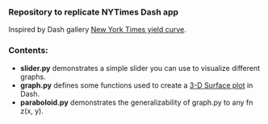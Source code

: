### Repository to replicate NYTimes Dash app

Inspired by Dash gallery [New York Times yield curve](https://plot.ly/dash/gallery/yield-curve/).

### Contents:
* **slider.py** demonstrates a simple slider you can use to visualize different graphs.
* **graph.py** defines some functions used to create a [3-D Surface plot](https://plot.ly/python/3d-surface-plots/) in Dash.
* **paraboloid.py** demonstrates the generalizability of graph.py to any fn z(x, y).